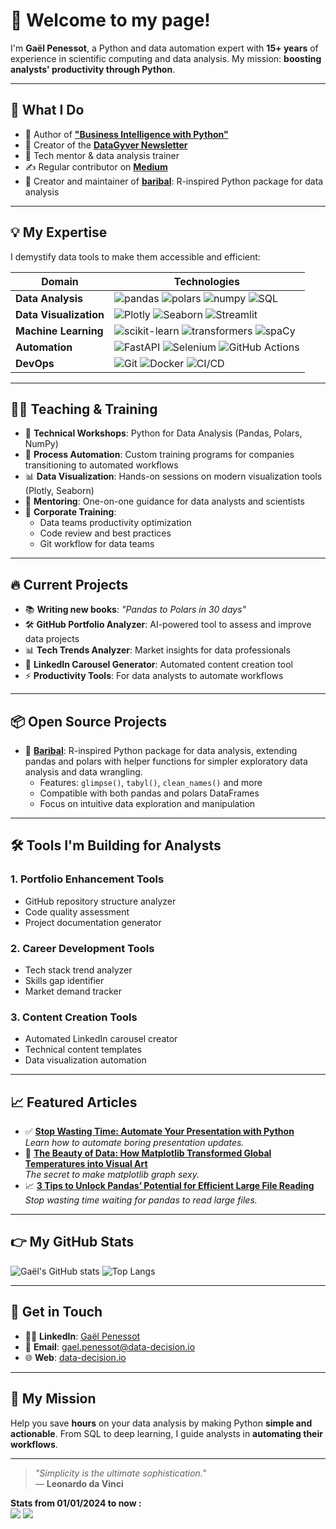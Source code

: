 # 👋 Welcome to my page!

I'm **Gaël Penessot**, a Python and data automation expert with **15+ years** of experience in scientific computing and data analysis. My mission: **boosting analysts' productivity through Python**.

---

## 🚀 What I Do

- 📖 Author of [**"Business Intelligence with Python"**](https://amzn.to/4feQJOc)
- 💼 Creator of the [**DataGyver Newsletter**](https://datagyver.substack.com/)
- 🔧 Tech mentor & data analysis trainer
- ✍️ Regular contributor on [**Medium**](https://medium.data-decision.io/)
- 🐻 Creator and maintainer of [**baribal**](https://github.com/gpenessot/baribal): R-inspired Python package for data analysis

---

## 💡 My Expertise

I demystify data tools to make them accessible and efficient:

| **Domain**              | **Technologies**                                                                                     |
|-------------------------|----------------------------------------------------------------------------------------------------|
| **Data Analysis**       | ![pandas](https://img.shields.io/badge/Pandas-150458?style=flat&logo=pandas&logoColor=white) ![polars](https://img.shields.io/badge/Polars-6A5ACD?style=flat&logo=python&logoColor=white) ![numpy](https://img.shields.io/badge/Numpy-013243?style=flat&logo=numpy&logoColor=white) ![SQL](https://img.shields.io/badge/SQL-4479A1?style=flat&logo=postgresql&logoColor=white) |
| **Data Visualization**  | ![Plotly](https://img.shields.io/badge/Plotly-239120?style=flat&logo=plotly&logoColor=white) ![Seaborn](https://img.shields.io/badge/Seaborn-009688?style=flat&logo=python&logoColor=white) ![Streamlit](https://img.shields.io/badge/Streamlit-FF4B4B?style=flat&logo=streamlit&logoColor=white) |
| **Machine Learning**    | ![scikit-learn](https://img.shields.io/badge/ScikitLearn-F7931E?style=flat&logo=scikitlearn&logoColor=white) ![transformers](https://img.shields.io/badge/Transformers-0096C7?style=flat&logo=python&logoColor=white) ![spaCy](https://img.shields.io/badge/spaCy-7B16FF?style=flat&logo=python&logoColor=white)  |
| **Automation**          | ![FastAPI](https://img.shields.io/badge/FastAPI-009688?style=flat&logo=fastapi&logoColor=white) ![Selenium](https://img.shields.io/badge/Selenium-43B02A?style=flat&logo=selenium&logoColor=white) ![GitHub Actions](https://img.shields.io/badge/GitHub_Actions-2088FF?style=flat&logo=github-actions&logoColor=white) |
| **DevOps**              | ![Git](https://img.shields.io/badge/Git-F05032?style=flat&logo=git&logoColor=white) ![Docker](https://img.shields.io/badge/Docker-2496ED?style=flat&logo=docker&logoColor=white) ![CI/CD](https://img.shields.io/badge/CI%2FCD-005571?style=flat&logo=github-actions&logoColor=white) |

---

## 👨‍🏫 Teaching & Training

- 🎯 **Technical Workshops**: Python for Data Analysis (Pandas, Polars, NumPy)
- 🔄 **Process Automation**: Custom training programs for companies transitioning to automated workflows
- 📊 **Data Visualization**: Hands-on sessions on modern visualization tools (Plotly, Seaborn)
- 🤝 **Mentoring**: One-on-one guidance for data analysts and scientists
- 🏢 **Corporate Training**: 
  - Data teams productivity optimization
  - Code review and best practices
  - Git workflow for data teams

---

## 🔥 Current Projects

- 📚 **Writing new books**: *"Pandas to Polars in 30 days"*
- 🛠️ **GitHub Portfolio Analyzer**: AI-powered tool to assess and improve data projects
- 📊 **Tech Trends Analyzer**: Market insights for data professionals
- 🎨 **LinkedIn Carousel Generator**: Automated content creation tool
- ⚡ **Productivity Tools**: For data analysts to automate workflows

---

## 📦 Open Source Projects

- 🐻 **[Baribal](https://github.com/gpenessot/baribal)**: R-inspired Python package for data analysis, extending pandas and polars with helper functions for simpler exploratory data analysis and data wrangling.
  - Features: `glimpse()`, `tabyl()`, `clean_names()` and more
  - Compatible with both pandas and polars DataFrames
  - Focus on intuitive data exploration and manipulation
---

## 🛠️ Tools I'm Building for Analysts

### 1. **Portfolio Enhancement Tools**
- GitHub repository structure analyzer
- Code quality assessment
- Project documentation generator

### 2. **Career Development Tools**
- Tech stack trend analyzer
- Skills gap identifier
- Market demand tracker

### 3. **Content Creation Tools**
- Automated LinkedIn carousel creator
- Technical content templates
- Data visualization automation

---

## 📈 Featured Articles

- ✅ [**Stop Wasting Time: Automate Your Presentation with Python**](https://medium.com/@gael.penessot/stop-wasting-time-automate-your-presentation-with-python-a721fe39c8e5)  
  *Learn how to automate boring presentation updates.*
- 🚀 [**The Beauty of Data: How Matplotlib Transformed Global Temperatures into Visual Art**](https://medium.com/@gael.penessot/the-beauty-of-data-how-matplotlib-transformed-global-temperatures-into-visual-art-8e034fd21b69)  
  *The secret to make matplotlib graph sexy.*
- 📈 [**3 Tips to Unlock Pandas’ Potential for Efficient Large File Reading**](https://medium.com/@gael.penessot/3-tips-to-unlock-pandas-potential-for-efficient-large-file-reading-3805c6c0ff3e)
  *Stop wasting time waiting for pandas to read large files.*

---

## 👉 My GitHub Stats

![Gaël's GitHub stats](https://github-readme-stats.vercel.app/api?username=gpenessot&show_icons=true&theme=radical)
![Top Langs](https://github-readme-stats.vercel.app/api/top-langs/?username=gpenessot&layout=compact&theme=radical)

---

## 💌 Get in Touch

- 👨‍💼 **LinkedIn**: [Gaël Penessot](https://linkedin.com/in/gael-penessot)
- 📧 **Email**: gael.penessot@data-decision.io
- 🌐 **Web**: [data-decision.io](https://www.data-decision.io/)

---

## 🎯 My Mission

Help you save **hours** on your data analysis by making Python **simple and actionable**. From SQL to deep learning, I guide analysts in **automating their workflows**.

---

> *"Simplicity is the ultimate sophistication."*  
> — **Leonardo da Vinci**

**Stats from 01/01/2024 to now :**  
![](https://komarev.com/ghpvc/?username=gpenessot)
![](https://hit.yhype.me/github/profile?user_id=8466122)
